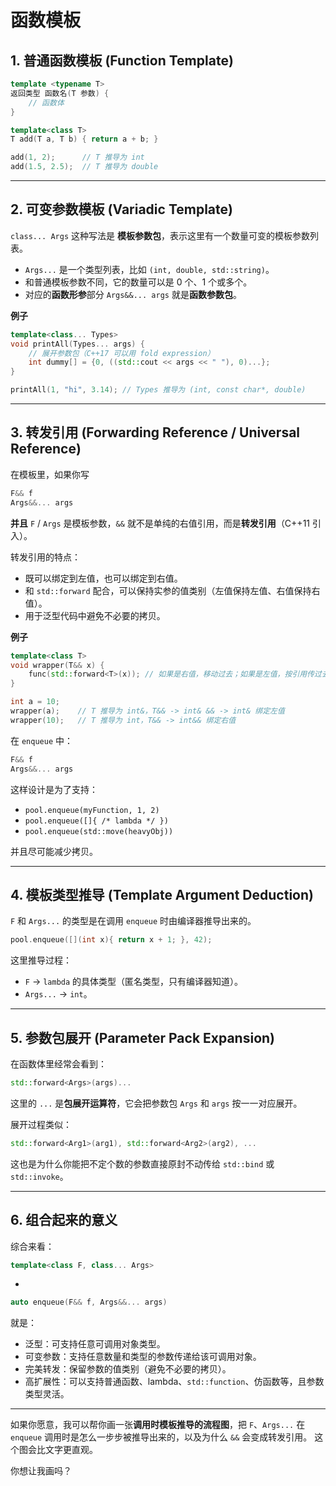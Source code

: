 
# 函数模板


## 1. **普通函数模板 (Function Template)**
```cpp
template <typename T>
返回类型 函数名(T 参数) {
    // 函数体
}
```

```cpp
template<class T>
T add(T a, T b) { return a + b; }

add(1, 2);      // T 推导为 int
add(1.5, 2.5);  // T 推导为 double
```

---

## 2. **可变参数模板 (Variadic Template)**

`class... Args` 这种写法是 **模板参数包**，表示这里有一个数量可变的模板参数列表。

* `Args...` 是一个类型列表，比如 `(int, double, std::string)`。
* 和普通模板参数不同，它的数量可以是 0 个、1 个或多个。
* 对应的**函数形参**部分 `Args&&... args` 就是**函数参数包**。

**例子**

```cpp
template<class... Types>
void printAll(Types... args) {
    // 展开参数包（C++17 可以用 fold expression）
    int dummy[] = {0, ((std::cout << args << " "), 0)...};
}

printAll(1, "hi", 3.14); // Types 推导为 (int, const char*, double)
```

---









## 3. **转发引用 (Forwarding Reference / Universal Reference)**

在模板里，如果你写

```cpp
F&& f
Args&&... args
```

**并且** `F` / `Args` 是模板参数，`&&` 就不是单纯的右值引用，而是**转发引用**（C++11 引入）。

转发引用的特点：

* 既可以绑定到左值，也可以绑定到右值。
* 和 `std::forward` 配合，可以保持实参的值类别（左值保持左值、右值保持右值）。
* 用于泛型代码中避免不必要的拷贝。

**例子**

```cpp
template<class T>
void wrapper(T&& x) {
    func(std::forward<T>(x)); // 如果是右值，移动过去；如果是左值，按引用传过去
}

int a = 10;
wrapper(a);    // T 推导为 int&，T&& -> int& && -> int& 绑定左值
wrapper(10);   // T 推导为 int，T&& -> int&& 绑定右值
```

在 `enqueue` 中：

```cpp
F&& f
Args&&... args
```

这样设计是为了支持：

* `pool.enqueue(myFunction, 1, 2)`
* `pool.enqueue([]{ /* lambda */ })`
* `pool.enqueue(std::move(heavyObj))`

并且尽可能减少拷贝。

---

## 4. **模板类型推导 (Template Argument Deduction)**

`F` 和 `Args...` 的类型是在调用 `enqueue` 时由编译器推导出来的。

```cpp
pool.enqueue([](int x){ return x + 1; }, 42);
```

这里推导过程：

* `F` → `lambda` 的具体类型（匿名类型，只有编译器知道）。
* `Args...` → `int`。

---

## 5. **参数包展开 (Parameter Pack Expansion)**

在函数体里经常会看到：

```cpp
std::forward<Args>(args)...
```

这里的 `...` 是**包展开运算符**，它会把参数包 `Args` 和 `args` 按一一对应展开。

展开过程类似：

```cpp
std::forward<Arg1>(arg1), std::forward<Arg2>(arg2), ...
```

这也是为什么你能把不定个数的参数直接原封不动传给 `std::bind` 或 `std::invoke`。

---

## 6. **组合起来的意义**

综合来看：

```cpp
template<class F, class... Args>
```

*

```cpp
auto enqueue(F&& f, Args&&... args)
```

就是：

* 泛型：可支持任意可调用对象类型。
* 可变参数：支持任意数量和类型的参数传递给该可调用对象。
* 完美转发：保留参数的值类别（避免不必要的拷贝）。
* 高扩展性：可以支持普通函数、lambda、`std::function`、仿函数等，且参数类型灵活。

---

如果你愿意，我可以帮你画一张**调用时模板推导的流程图**，把 `F`、`Args...` 在 `enqueue` 调用时是怎么一步步被推导出来的，以及为什么 `&&` 会变成转发引用。
这个图会比文字更直观。

你想让我画吗？
